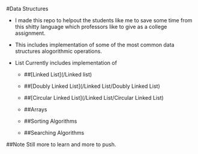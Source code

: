 #Data Structures 

* I made this repo to helpout the students like me to save some time from this shitty language which professors like to
give as a college assignment.
* This includes implementation of some of the most common data structures alogorithmic operations.
* List Currently includes implementation of  


	* ##[Linked List](/Linked list)
	 
	* ##[Doubly Linked List](/Linked List/Doubly Linked List)
	
	* ##[Circular Linked List](/Linked List/Circular Linked List)

  * ##Arrays
  
  * ##Sorting Algorithms
  
  * ##Searching Algorithms
  
##Note
Still more to learn and more to push.

